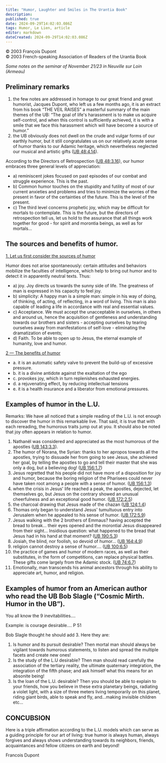 ```yaml
---
title: "Humor, Laughter and Smiles in The Urantia Book"
description: 
published: true
date: 2024-09-29T14:02:03.086Z
tags: Humor, Le Lien, article
editor: markdown
dateCreated: 2024-09-29T14:02:03.086Z
---
```


<p class="v-card v-sheet theme--light grey lighten-3 px-2">© 2003 François Dupont<br>© 2003 French-speaking Association of Readers of the Urantia Book</p>


_Some notes on the seminar of November 21/23 in Neuville sur Loin (Armeau)_

## Preliminary remarks

1. the few notes are addressed in homage to our great friend and great humorist, Jacques Dupont, who left us a few months ago, it is an extract from his book “THE VEIL RAISES” a masterful summary of the main themes of the UB: “The goal of life's harassment is to make us acquire self-control, and when this control is sufficiently achieved, it is with a smile that we face this harassment which will have become a source of humor.”
2. the UB obviously does not dwell on the crude and vulgar forms of our earthly humor, but it still congratulates us on our relatively acute sense of humor thanks to our Adamic heritage, which nevertheless neglected our musical and artistic gifts ([UB 48:4.14](/en/The_Urantia_Book/48#p4_14)).

According to the Directors of Retrospection ([UB 48:3.16](/en/The_Urantia_Book/48#p3_16)), our humor embraces three general levels of appreciation:
- a) reminiscent jokes focused on past episodes of our combat and struggle experience. This is the past.
- b) Common humor touches on the stupidity and futility of most of our current anxieties and problems and tries to minimize the worries of the present in favor of the certainties of the future. This is the level of the present.
- c) The third level concerns prophetic joy, which may be difficult for mortals to contemplate. This is the future, but the directors of retrospection tell us, let us hold to the assurance that all things work together for good - for spirit and morontia beings, as well as for mortals...

## The sources and benefits of humor.

<ins>1. Let us first consider the sources of humor</ins>

Humor does not arise spontaneously: certain attitudes and behaviors mobilize the faculties of intelligence, which help to bring out humor and to detect it in apparently neutral texts. Thus:
- a) joy. Joy directs us towards the sunny side of life. The greatness of man is expressed in his capacity to feel joy.
- b) simplicity: A happy man is a simple man: simple in his way of doing, of thinking, of acting, of reflecting, in a word of living. This man is also capable of leading a life in accordance with real and essential values.
- c) Acceptance. We must accept the unacceptable in ourselves, in others and around us, hence the acquisition of gentleness and understanding towards our brothers and sisters - accepting ourselves by tearing ourselves away from manifestations of self-love - eliminating the dramatization of events;
- d) Faith. To be able to open up to Jesus, the eternal example of humanity, love and humor.

<ins>2 — The benefits of humor</ins>

- a. it is an automatic safety valve to prevent the build-up of excessive pressure.
- b. it is a divine antidote against the exaltation of the ego
- c. provokes joy, which in turn replenishes exhausted energies.
- d. a rejuvenating effect, by reducing intellectual tensions
- e. it is a health insurance and a liberator from emotional pressures.

## Examples of humor in the L.U.

Remarks: We have all noticed that a simple reading of the L.U. is not enough to discover the humor in this remarkable live. That said, it is true that with each rereading, the humorous traits jump out at you. It should also be noted that joy often appears in relation to humor.
1. Nathanël was considered and appreciated as the most humorous of the apostles ([UB 143:3.3](/en/The_Urantia_Book/143#p3_3)).
2. The humor of Norana, the Syrian: thanks to her apropos towards all the apostles, trying to dissuade her from going to see Jesus, she achieved her goal, by telling the apostles to go and tell their master that she was only a dog, but a believing dog! ([UB 156:1.7](/en/The_Urantia_Book/156#p1_7))
3. Jesus regretted that his people did not have more of a disposition for joy and humor, because the boring religion of the Pharisees could never have taken root among a people with a sense of humor. ([UB 156:1.3](/en/The_Urantia_Book/156#p1_3))
4. when the crisis in Jesus' life reached a peak, the apostles, dejected, let themselves go, but Jesus on the contrary showed an unusual cheerfulness and an exceptional good humor. ([UB 172:2.5](/en/The_Urantia_Book/172#p2_5))
5. the charcoal drawing that Jesus made of the chazan ([UB 124:1.4](/en/The_Urantia_Book/124#p1_4))
6. Thomas only began to understand Jesus' tumultuous entry into Jerusalem when he appealed to his sense of humor. ([UB 172:5.9](/en/The_Urantia_Book/172#p5_9))
7. Jesus walking with the 2 brothers of Emmaus? having accepted the bread to break... their eyes opened and the morontial Jesus disappeared from their sight... Insidious question: what happened to the bread that Jesus had in his hand at that moment? ([UB 190:5.3](/en/The_Urantia_Book/190#p5_3))
8. Josiah, the blind, nor foolish, so devoid of humor... ([UB 164:4.9](/en/The_Urantia_Book/164#p4_9))
9. religion cannot destroy a sense of humor.... ([UB 100:6.5](/en/The_Urantia_Book/100#p6_5))
10. the practice of games and humor of modern races, as well as their substitutes, in the form of competitions, can replace physical battles. These gifts come largely from the Adamic stock. ([UB 74:6.7](/en/The_Urantia_Book/74#p6_7))
11. Emotionally, man transcends his animal ancestors through his ability to appreciate art, humor, and religion.

## Examples of humor from an American author who read the UB Bob Slagle (“Cosmic Mirth. Humor in the UB”).

You all know the 9 inevitabilities....

Example: is courage desirable.... P 51

Bob Slagle thought he should add 3. Here they are:
1. Is humor and its pursuit desirable? Then mortal man should always be vigilant towards humorous statements, to listen and spread the multiple facets and create new ones!
2. Is the study of the L.U desirable? Then man should read carefully the association of the tertiary reality, the ultimate quaternary integration, the integration of the fifth phase; and ask himself what this means for an absonite being!
3. Is the loan of the L.U. desirable? Then you should be able to explain to your friends, how you believe in these extra planetary beings, radiating a violet light, with a size of three meters living temporarily on this planet, riding giant birds, able to speak and fly, and...making invisible children etc...

## CONCUBSION

Here is a triple affirmation according to the L.U. models which can serve as a guiding principle for our art of living: true humor is always human, always forgives and always shows understanding towards its neighbors, friends, acquaintances and fellow citizens on earth and beyond!

Francois Dupont

